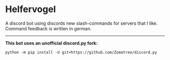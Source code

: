 # Helfervogel

A discord bot using discords new slash-commands for servers that I like. Command feedback is written in german.

------------

**This bot uses an unofficial discord.py fork:**

    python -m pip install -U git+https://github.com/Zomatree/discord.py
